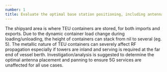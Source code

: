 ```yaml
---
number: 1
title: Evaluate the optimal base station positioning, including antenna panning, to support seaport use cases
---
```

The shipyard area is where TEU containers are stored, for both imports and exports. Due to the dynamic container load change during loading/unloading, the height of containers can stack from nil to several (eg. 5). The metallic nature of TEU containers can severely affect RF propagation especially if towers are inland and serving is required at the far end of vessel berth. Investigation/analysis is suggested to determine the optimal antenna placement and panning to ensure 5G services are unaffected for all use cases.

